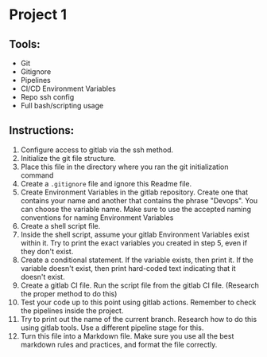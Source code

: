 # Project 1

## Tools: 
- Git
- Gitignore
- Pipelines
- CI/CD Environment Variables
- Repo ssh config
- Full bash/scripting usage

## Instructions:

1. Configure access to gitlab via the ssh method.
2. Initialize the git file structure.
3. Place this file in the directory where you ran the git initialization command
4. Create a `.gitignore` file and ignore this Readme file.
5. Create Environment Variables in the gitlab repository. Create one that contains your name and another that contains the phrase "Devops". You can choose the variable name. Make sure to use the accepted naming conventions for naming Environment Variables
6. Create a shell script file. 
7. Inside the shell script, assume your gitlab Environment Variables exist within it. Try to print the exact variables you created in step 5, even if they don't exist. 
8. Create a conditional statement. If the variable exists, then print it. If the variable doesn't exist, then print hard-coded text indicating that it doesn't exist.
9. Create a gitlab CI file. Run the script file from the gitlab CI file. (Research the proper method to do this)
10. Test your code up to this point using gitlab actions. Remember to check the pipelines inside the project.
11. Try to print out the name of the current branch. Research how to do this using gitlab tools. Use a different pipeline stage for this.
12. Turn this file into a Markdown file. Make sure you use all the best markdown rules and practices, and format the file correctly.
